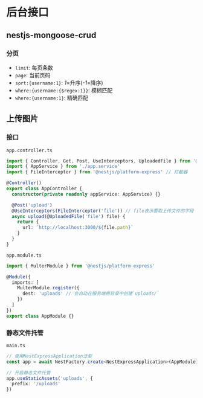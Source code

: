 # 后台接口

## nestjs-mongoose-crud

### 分页

- `limit`: 每页条数
- `page`: 当前页码
- `sort:{username:1}`: _1_=升序(_-1_=降序)
- `where:{username:{$regex:1}}`: 模糊匹配
- `where:{username:1}`: 精确匹配

## 上传图片

### 接口

`app.controller.ts`

```ts
import { Controller, Get, Post, UseInterceptors, UploadedFile } from '@nestjs/common'
import { AppService } from './app.service'
import { FileInterceptor } from '@nestjs/platform-express' // 拦截器

@Controller()
export class AppController {
  constructor(private readonly appService: AppService) {}

  @Post('upload')
  @UseInterceptors(FileInterceptor('file')) // file表示要取上传文件的字段
  async upload(@UploadedFile('file') file) {
    return {
      url: `http://localhost:3000/${file.path}`
    }
  }
}
```

`app.module.ts`

```ts
import { MulterModule } from '@nestjs/platform-express'

@Module({
  imports: [
    MulterModule.register({
      dest: 'uploads' // 会自动在服务端根目录中创建`uploads/`
    })
  ]
})
export class AppModule {}
```

### 静态文件托管

`main.ts`

```ts
// 使用NestExpressApplication泛型
const app = await NestFactory.create<NestExpressApplication>(AppModule)

// 开启静态文件托管
app.useStaticAssets('uploads', {
  prefix: '/uploads'
})
```

